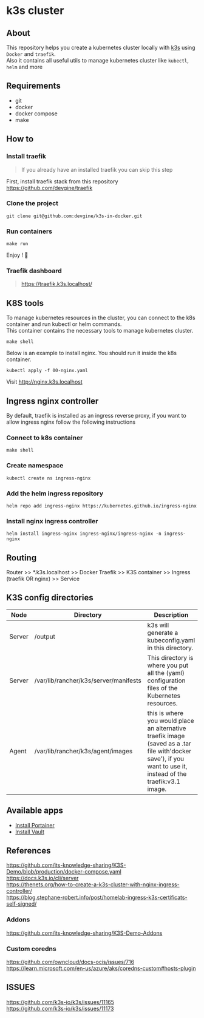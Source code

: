 # k3s cluster

## About
This repository helps you create a kubernetes cluster locally with [k3s](https://docs.k3s.io/) using `Docker` and `traefik`.<br>
Also it contains all useful utils to manage kubernetes cluster like `kubectl`, `helm` and more

## Requirements
* git
* docker
* docker compose
* make

## How to

### Install traefik
> If you already have an installed traefik you can skip this step

First, install traefik stack from this repository https://github.com/devgine/traefik

### Clone the project
```shell
git clone git@github.com:devgine/k3s-in-docker.git
```

### Run containers
```shell
make run
```

Enjoy ! 🥳

### Traefik dashboard

> https://traefik.k3s.localhost/

## K8S tools
To manage kubernetes resources in the cluster, you can connect to the k8s container and run kubectl or helm commands.<br>
This container contains the necessary tools to manage kubernetes cluster.

```shell
make shell
```

Below is an example to install nginx. You should run it inside the k8s container.
```shell
kubectl apply -f 00-nginx.yaml
```
Visit http://nginx.k3s.localhost

## Ingress nginx controller
By default, traefik is installed as an ingress reverse proxy, if you want to allow ingress nginx follow the following instructions

### Connect to k8s container
```shell
make shell
```
### Create namespace
```shell
kubectl create ns ingress-nginx
```
### Add the helm ingress repository
```shell
helm repo add ingress-nginx https://kubernetes.github.io/ingress-nginx
```
### Install nginx ingress controller
```shell
helm install ingress-nginx ingress-nginx/ingress-nginx -n ingress-nginx
```
## Routing
Router >> *.k3s.localhost >> Docker Traefik >> K3S container >> Ingress (traefik OR nginx) >> Service

## K3S config directories

| Node   | Directory                             | Description                                                                                                                                                    |
|--------|---------------------------------------|----------------------------------------------------------------------------------------------------------------------------------------------------------------|
| Server | /output                               | k3s will generate a kubeconfig.yaml in this directory.                                                                                                         |
| Server | /var/lib/rancher/k3s/server/manifests | This directory is where you put all the (yaml) configuration files of the Kubernetes resources.                                                                |
| Agent  | /var/lib/rancher/k3s/agent/images     | this is where you would place an alternative traefik image (saved as a .tar file with'docker save'), if you want to use it, instead of the traefik:v3.1 image. |

## Available apps
* [Install Portainer](.manifests/tools/helm/portainer/README.md)
* [Install Vault](.manifests/tools/helm/vault/README.md)

## References
https://github.com/its-knowledge-sharing/K3S-Demo/blob/production/docker-compose.yaml<br>
https://docs.k3s.io/cli/server<br>
https://thenets.org/how-to-create-a-k3s-cluster-with-nginx-ingress-controller/<br>
https://blog.stephane-robert.info/post/homelab-ingress-k3s-certificats-self-signed/

### Addons
https://github.com/its-knowledge-sharing/K3S-Demo-Addons

### Custom coredns
https://github.com/owncloud/docs-ocis/issues/716<br>
https://learn.microsoft.com/en-us/azure/aks/coredns-custom#hosts-plugin

## ISSUES
https://github.com/k3s-io/k3s/issues/11165<br>
https://github.com/k3s-io/k3s/issues/11173
